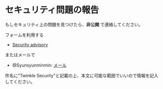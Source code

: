 # セキュリティ問題の報告

もしセキュリティ上の問題を見つけたら、**非公開** で連絡してください。

フォームを利用する

* [Security advisory](https://github.com/SyunSyunMinMin/twinkle/security/advisories/new)

またはメールで

* @Syunsyunminmin: [メール](https://ja.wikipedia.org/wiki/Special:EmailUser/Syunsyunminmin)

件名に"Twinkle Security"と記載の上、本文に可能な範囲でいいので情報を記入してください。

